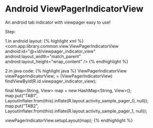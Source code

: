 Android ViewPagerIndicatorView
===========================

An android tab indicator with viewpager easy to use!

Step:

1.in android layout:
{% highlight xml %}
<com.app.library.common.view.ViewPagerIndicatorView
        android:id="@+id/viewpager_indicator_view"
        android:layout_width="match_parent"
        android:layout_height="wrap_content" />
{% endhighlight %}


2.in java code:
{% highlight java %}
ViewPagerIndicatorView viewPagerIndicatorView; = (ViewPagerIndicatorView) findViewById(R.id.viewpager_indicator_view);

final Map<String, View> map = new HashMap<String, View>();
map.put("TAB1", LayoutInflater.from(this).inflate(R.layout.activity_sample_pager_0, null));
map.put("TAB2", LayoutInflater.from(this).inflate(R.layout.activity_sample_pager_1, null));

viewPagerIndicatorView.setupLayout(map);
{% endhighlight %}
